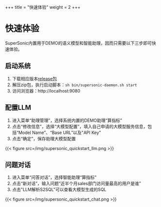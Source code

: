 +++
title = "快速体验"
weight = 2
+++

# 快速体验

SuperSonic内置用于DEMO的语义模型和智能助理，因而只需要以下三步即可快速体验。

## 启动系统

1. 下载相应版本[release包](https://github.com/tencentmusic/supersonic/releases)
2. 解压zip包，执行启动脚本：`sh bin/supersonic-daemon.sh start`
3. 访问浏览器：http://localhost:9080

## 配置LLM

1. 进入菜单“助理管理”，选择系统内置的DEMO助理“算指标”
2. 点击“修改信息”，选择“大模型配置”，填入自己申请的大模型服务信息，包括“Model Name”、“Base URL”以及"API Key"
3. 点击“确定”，保存助理大模型配置

{{< figure src=/img/supersonic_quickstart_llm.png >}}

## 问题对话

1. 进入菜单“问答对话”，选择智能助理“算指标”
2. 点击“新对话”，输入问题“近半个月sales部门访问量最高的用户是谁”
3. 点击"LLM解析S2SQL"可以查看大模型生成的SQL

{{< figure src=/img/supersonic_quickstart_chat.png >}}